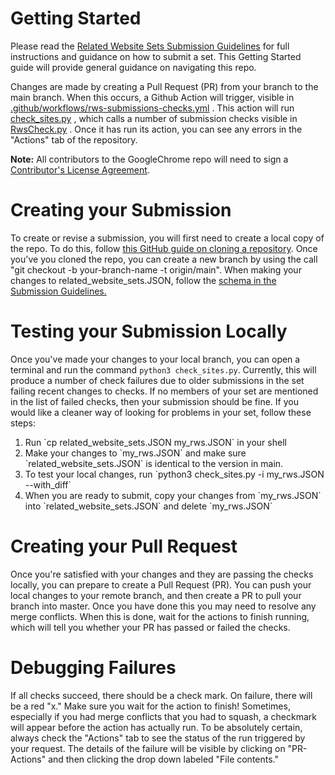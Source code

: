 # **Getting Started**

Please read the [Related Website Sets Submission Guidelines](https://github.com/GoogleChrome/first-party-sets/blob/main/RWS-Submission_Guidelines.md) 
for full instructions and guidance on how to submit a set. This Getting Started guide will provide general guidance on navigating this repo.

Changes are made by creating a Pull Request (PR) from your branch to the main 
branch. When this occurs, a Github Action will trigger, visible in 
[.github/workflows/rws-submissions-checks.yml](https://github.com/GoogleChrome/first-party-sets/blob/main/.github/workflows/rws-submissions-checks.yml)
. This action will run [check_sites.py](https://github.com/GoogleChrome/first-party-sets/blob/main/check_sites.py)
, which calls a number of submission checks visible in 
[RwsCheck.py](https://github.com/GoogleChrome/first-party-sets/blob/main/RwsCheck.py)
. Once it has run its action, you can see any errors in the "Actions" tab of the 
repository.

<b>Note:</b> All contributors to the GoogleChrome repo will need to sign a [Contributor's License Agreement](https://cla.developers.google.com/about/google-corporate).

# Creating your Submission #
To create or revise a submission, you will first need to create a local copy of the repo. To do this, follow [this GitHub guide on cloning a repository](https://docs.github.com/en/repositories/creating-and-managing-repositories/cloning-a-repository). Once you've you cloned the repo, you can create a new branch by using the call "git checkout -b your-branch-name -t origin/main". When making your changes to  related_website_sets.JSON, follow the <a href = "https://github.com/GoogleChrome/first-party-sets/blob/main/RWS-Submission_Guidelines.md#set-submissions">schema in the Submission Guidelines.</a>

# Testing your Submission Locally #

Once you've made your changes to your local branch, you can open a terminal and run the command `python3 check_sites.py`. 
Currently, this will produce a number of check failures due to older submissions in the set failing recent changes to checks. If no members of your set
are mentioned in the list of failed checks, then your submission should be fine. If you would like a cleaner way of looking for problems in your set,
follow these steps: 
<ol>
 <li>Run `cp related_website_sets.JSON my_rws.JSON` in your shell</li>
<li>Make your changes to `my_rws.JSON` and make sure `related_website_sets.JSON` is identical to the version in main.</li>
<li>To test your local changes, run `python3 check_sites.py -i my_rws.JSON --with_diff`</li>
<li>When you are ready to submit, copy your changes from `my_rws.JSON` into `related_website_sets.JSON` and delete `my_rws.JSON`</li>
</ol>


# Creating your Pull Request #
Once you're satisfied with your changes and they are passing the checks locally, you can prepare to create a Pull Request (PR). You can push your local changes to your remote branch, and then create a PR to pull your branch into master. Once you have done this you may need to resolve any merge conflicts. When this is done, wait for the actions to finish running, which will tell you whether your PR has passed or failed the checks.
 
 # Debugging Failures #

If all checks succeed, there should be a check mark. On failure, there will be a 
red "x." Make sure you wait for the action to finish! Sometimes, especially if 
you had merge conflicts that you had to squash, a checkmark will appear before 
the action has actually run. To be absolutely certain, always check the 
"Actions" tab to see the status of the run triggered by your request.
The details of the failure will be visible by clicking on "PR-Actions" and 
then clicking the drop down labeled "File contents." 
